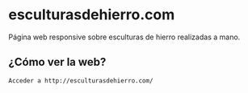 # esculturasdehierro.com

Página web responsive sobre esculturas de hierro realizadas a mano.

## ¿Cómo ver la web?
	Acceder a http://esculturasdehierro.com/